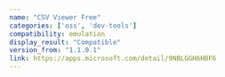 ```yaml
---
name: "CSV Viewer Free"
categories: ['oss', 'dev-tools']
compatibility: emulation
display_result: "Compatible"
version_from: "1.1.0.1"
link: https://apps.microsoft.com/detail/9NBLGGH6HBF6
---
```

